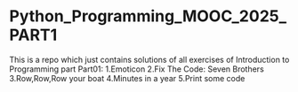 # Python_Programming_MOOC_2025_PART1
This is a repo which just contains solutions of all exercises of Introduction to Programming part
Part01:
  1.Emoticon
  2.Fix The Code: Seven Brothers
  3.Row,Row,Row your boat
  4.Minutes in a year
  5.Print some code
  
